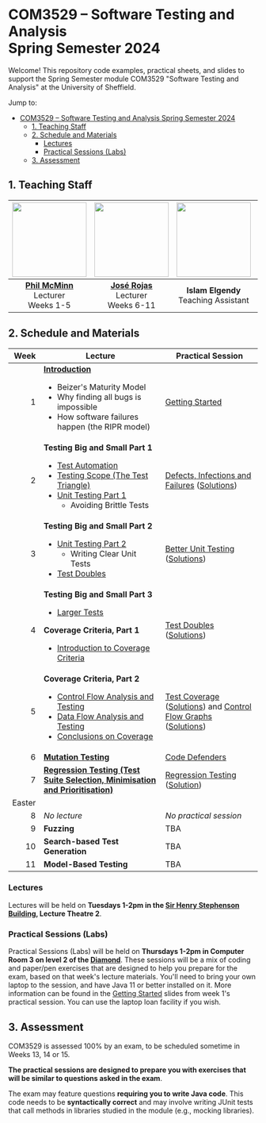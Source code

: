 # COM3529 – Software Testing and Analysis <br /> Spring Semester 2024

Welcome! This repository code examples, practical sheets, and slides to support the Spring Semester module COM3529 "Software Testing and Analysis" at the University of Sheffield.

Jump to:
- [COM3529 – Software Testing and Analysis  Spring Semester 2024](#com3529-software-testing-and-analysis--spring-semester-2024)
  - [1. Teaching Staff](#1-teaching-staff)
  - [2. Schedule and Materials](#2-schedule-and-materials)
    - [Lectures](#lectures)
    - [Practical Sessions (Labs)](#practical-sessions-labs)
  - [3. Assessment](#3-assessment)

## 1. Teaching Staff

  |<img src="misc/images/phil.jpg" width="150"/> | <img src="misc/images/jose.jpg" width="150"/> | <img src="misc/images/islam.jpg" width="150"/> | <img src="misc/images/megan.jpg" width="150"/> | <img src="misc/images/rui.jpg" width="150"/> |
  |:-:|:-:|:-:|:-:|:-:|
  | **[Phil McMinn](https://mcminn.info)** <br /> Lecturer <br /> Weeks 1-5 | **[José Rojas](https://jmrojas.github.io)** <br /> Lecturer <br /> Weeks 6-11 | **Islam Elgendy** <br /> Teaching Assistant | **Megan Maton** <br /> Demonstrator | **Ruizhen (Rui) Gu** <br /> Demonstrator|

## 2. Schedule and Materials

| Week | Lecture | Practical Session |
|-:|-|-|
|1 | **[Introduction](week1/1-introduction.pdf)**<ul><li>Beizer's Maturity Model</li><li>Why finding all bugs is impossible</li><li>How software failures happen (the RIPR model)</li></ul>| [Getting Started](week1/practical-session-background-information.pdf) |
|2 | **Testing Big and Small Part 1**<ul><li>[Test Automation](week2/2-test-automation.pdf)</li><li>[Testing Scope (The Test Triangle)](week2/3-test-scope.pdf)</li><li>[Unit Testing Part 1](week2/4-1-unit-testing-part-1.pdf)<ul><li>Avoiding Brittle Tests</li></ul></li></ul> | [Defects, Infections and Failures](week2/practical.md) ([Solutions](week2/practical-solutions.md)) | 
|3 | **Testing Big and Small Part 2**<ul><li>[Unit Testing Part 2](week3/4-2-unit-testing-part-2.pdf)<ul><li>Writing Clear Unit Tests</li></ul><li>[Test Doubles](week3/5-test-doubles.pdf)</li></ul> | [Better Unit Testing](week3/practical.md) ([Solutions](week3/practical-solutions.md)) | 
|4 | **Testing Big and Small Part 3**<ul><li>[Larger Tests](week4/6-larger-tests.pdf)</li></ul>**Coverage Criteria, Part 1**<ul><li>[Introduction to Coverage Criteria](week4/7-coverage-criteria.pdf)</li></ul> | [Test Doubles](week4/practical.md) ([Solutions](week4/practical-solutions.md)) |
|5 | **Coverage Criteria, Part 2**<ul><li>[Control Flow Analysis and Testing](week5/8-control-flow-analysis-and-testing.pdf)</li><li>[Data Flow Analysis and Testing](week5/9-data-flow-analysis-and-testing.pdf)</li><li>[Conclusions on Coverage](week5/10-coverage-criteria-conclusions.pdf)</li></ul> | [Test Coverage](week5/coverage.md) ([Solutions](week5/coverage-solutions.md)) and [Control Flow Graphs](week5/cfgs.md) ([Solutions](week5/cfgs-solutions.md)) |
|6 | **[Mutation Testing](week6/w6-mutation.pdf)** | [Code Defenders](week6/CodeDefenders.pdf) |
|7 | **[Regression Testing (Test Suite Selection, Minimisation and Prioritisation)](week7/w7-regression.pdf)** | [Regression Testing](week7/regression-testing.md) ([Solution](week7/regression-testing-solutions.md)) |
|Easter| | |
|8 | *No lecture* | *No practical session* |
|9 | **Fuzzing** | TBA |
|10| **Search-based Test Generation** | TBA |
|11| **Model-Based Testing** | TBA |

### Lectures

Lectures will be held on **Tuesdays 1-2pm in the [Sir Henry Stephenson Building](https://www.sheffield.ac.uk/acse/department/facilities/sir-henry-stephenson-building), Lecture Theatre 2**. 

### Practical Sessions (Labs)

Practical Sessions (Labs) will be held on **Thursdays 1-2pm in Computer Room 3 on level 2 of the [Diamond](https://www.sheffield.ac.uk/engineering/diamond-engineering/floor-plans)**. These sessions will be a mix of coding and paper/pen exercises that are designed to help you prepare for the exam, based on that week's lecture materials. You'll need to bring your own laptop to the session, and have Java 11 or better installed on it. More information can be found in the [Getting Started](week1/practical-session-background-information.pdf) slides from week 1's practical session. You can use the laptop loan facility if you wish.


## 3. Assessment

COM3529 is assessed 100% by an exam, to be scheduled sometime in Weeks 13, 14 or 15.

**The practical sessions are designed to prepare you with exercises that will be similar to questions asked in the exam**. 

The exam may feature questions **requiring you to write Java code**. This code
needs to be **syntactically correct** and may involve writing JUnit tests that
call methods in libraries studied in the module (e.g., mocking libraries).


